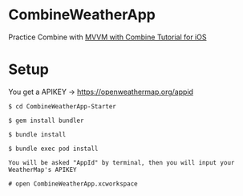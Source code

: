 # CombineWeatherApp

Practice Combine with [MVVM with Combine Tutorial for iOS](https://www.raywenderlich.com/4161005-mvvm-with-combine-tutorial-for-ios)

# Setup
You get a APIKEY -> https://openweathermap.org/appid

```
$ cd CombineWeatherApp-Starter

$ gem install bundler

$ bundle install

$ bundle exec pod install

You will be asked "AppId" by terminal, then you will input your WeatherMap's APIKEY

# open CombineWeatherApp.xcworkspace
```
